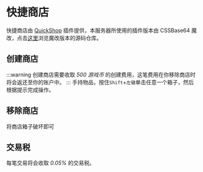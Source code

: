# 快捷商店

快捷商店由 [QuickShop](https://www.spigotmc.org/resources/quickshop.18676/) 插件提供，本服务器所使用的插件版本由 CSSBase64 魔改，点击[这里](https://github.com/hhui64/QuickShop)浏览魔改版本的源码仓库。

## 创建商店

:::warning
创建商店需要收取 _500 游戏币_ 的创建费用，这笔费用在你移除商店时将会返还至你的账户中。
:::
手持物品，按住`Shift`+`左键`单击任意一个箱子，然后根据提示完成操作。

## 移除商店

将商店箱子破坏即可

## 交易税

每笔交易将会收取 _0.05%_ 的交易税。
